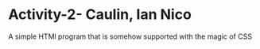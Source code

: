# Activity-2- Caulin, Ian Nico
A simple HTMl program that is somehow supported with the magic of CSS
